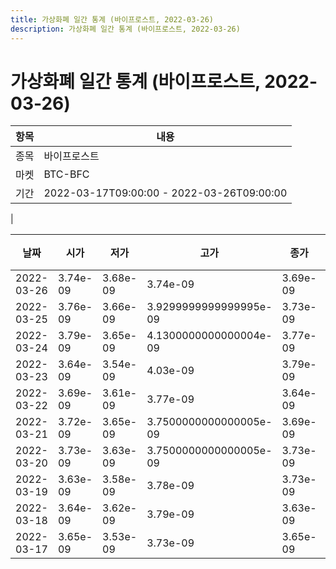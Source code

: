 ```yaml
---
title: 가상화폐 일간 통계 (바이프로스트, 2022-03-26)
description: 가상화폐 일간 통계 (바이프로스트, 2022-03-26)
---
```


가상화폐 일간 통계 (바이프로스트, 2022-03-26)
===

|항목|내용|
|--|--|
|종목|바이프로스트|
|마켓|BTC-BFC|\i|종류|일 단위 캔들|
|기간|2022-03-17T09:00:00 - 2022-03-26T09:00:00
|

|날짜|시가|저가|고가|종가|비고|
|--|--|--|--|--|--|
|2022-03-26|3.74e-09|3.68e-09|3.74e-09|3.69e-09|    |
|2022-03-25|3.76e-09|3.66e-09|3.9299999999999995e-09|3.73e-09|    |
|2022-03-24|3.79e-09|3.65e-09|4.1300000000000004e-09|3.77e-09|    |
|2022-03-23|3.64e-09|3.54e-09|4.03e-09|3.79e-09|    |
|2022-03-22|3.69e-09|3.61e-09|3.77e-09|3.64e-09|    |
|2022-03-21|3.72e-09|3.65e-09|3.7500000000000005e-09|3.69e-09|    |
|2022-03-20|3.73e-09|3.63e-09|3.7500000000000005e-09|3.73e-09|    |
|2022-03-19|3.63e-09|3.58e-09|3.78e-09|3.73e-09|    |
|2022-03-18|3.64e-09|3.62e-09|3.79e-09|3.63e-09|    |
|2022-03-17|3.65e-09|3.53e-09|3.73e-09|3.65e-09|    |
